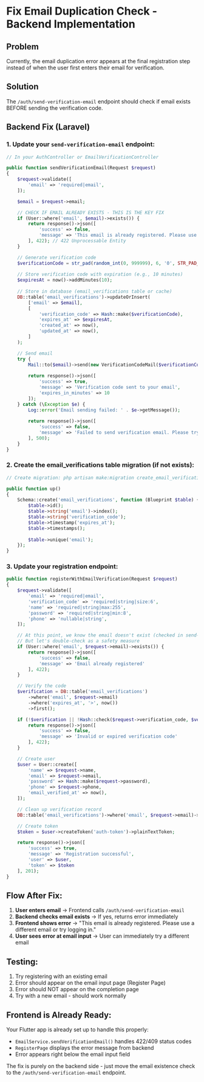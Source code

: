 # Fix Email Duplication Check - Backend Implementation

## Problem
Currently, the email duplication error appears at the final registration step instead of when the user first enters their email for verification.

## Solution
The `/auth/send-verification-email` endpoint should check if email exists BEFORE sending the verification code.

## Backend Fix (Laravel)

### 1. Update your `send-verification-email` endpoint:

```php
// In your AuthController or EmailVerificationController

public function sendVerificationEmail(Request $request)
{
    $request->validate([
        'email' => 'required|email',
    ]);

    $email = $request->email;

    // CHECK IF EMAIL ALREADY EXISTS - THIS IS THE KEY FIX
    if (User::where('email', $email)->exists()) {
        return response()->json([
            'success' => false,
            'message' => 'This email is already registered. Please use a different email or try logging in.'
        ], 422); // 422 Unprocessable Entity
    }

    // Generate verification code
    $verificationCode = str_pad(random_int(0, 999999), 6, '0', STR_PAD_LEFT);
    
    // Store verification code with expiration (e.g., 10 minutes)
    $expiresAt = now()->addMinutes(10);
    
    // Store in database (email_verifications table or cache)
    DB::table('email_verifications')->updateOrInsert(
        ['email' => $email],
        [
            'verification_code' => Hash::make($verificationCode),
            'expires_at' => $expiresAt,
            'created_at' => now(),
            'updated_at' => now(),
        ]
    );

    // Send email
    try {
        Mail::to($email)->send(new VerificationCodeMail($verificationCode));
        
        return response()->json([
            'success' => true,
            'message' => 'Verification code sent to your email',
            'expires_in_minutes' => 10
        ]);
    } catch (\Exception $e) {
        Log::error('Email sending failed: ' . $e->getMessage());
        
        return response()->json([
            'success' => false,
            'message' => 'Failed to send verification email. Please try again.'
        ], 500);
    }
}
```

### 2. Create the email_verifications table migration (if not exists):

```php
// Create migration: php artisan make:migration create_email_verifications_table

public function up()
{
    Schema::create('email_verifications', function (Blueprint $table) {
        $table->id();
        $table->string('email')->index();
        $table->string('verification_code');
        $table->timestamp('expires_at');
        $table->timestamps();
        
        $table->unique('email');
    });
}
```

### 3. Update your registration endpoint:

```php
public function registerWithEmailVerification(Request $request)
{
    $request->validate([
        'email' => 'required|email',
        'verification_code' => 'required|string|size:6',
        'name' => 'required|string|max:255',
        'password' => 'required|string|min:8',
        'phone' => 'nullable|string',
    ]);

    // At this point, we know the email doesn't exist (checked in send-verification-email)
    // But let's double-check as a safety measure
    if (User::where('email', $request->email)->exists()) {
        return response()->json([
            'success' => false,
            'message' => 'Email already registered'
        ], 422);
    }

    // Verify the code
    $verification = DB::table('email_verifications')
        ->where('email', $request->email)
        ->where('expires_at', '>', now())
        ->first();

    if (!$verification || !Hash::check($request->verification_code, $verification->verification_code)) {
        return response()->json([
            'success' => false,
            'message' => 'Invalid or expired verification code'
        ], 422);
    }

    // Create user
    $user = User::create([
        'name' => $request->name,
        'email' => $request->email,
        'password' => Hash::make($request->password),
        'phone' => $request->phone,
        'email_verified_at' => now(),
    ]);

    // Clean up verification record
    DB::table('email_verifications')->where('email', $request->email)->delete();

    // Create token
    $token = $user->createToken('auth-token')->plainTextToken;

    return response()->json([
        'success' => true,
        'message' => 'Registration successful',
        'user' => $user,
        'token' => $token
    ], 201);
}
```

## Flow After Fix:

1. **User enters email** → Frontend calls `/auth/send-verification-email`
2. **Backend checks email exists** → If yes, returns error immediately
3. **Frontend shows error** → "This email is already registered. Please use a different email or try logging in."
4. **User sees error at email input** → User can immediately try a different email

## Testing:

1. Try registering with an existing email
2. Error should appear on the email input page (Register Page)
3. Error should NOT appear on the completion page
4. Try with a new email - should work normally

## Frontend is Already Ready:

Your Flutter app is already set up to handle this properly:
- `EmailService.sendVerificationEmail()` handles 422/409 status codes
- `RegisterPage` displays the error message from backend
- Error appears right below the email input field

The fix is purely on the backend side - just move the email existence check to the `/auth/send-verification-email` endpoint.
